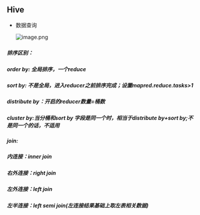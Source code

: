 
## Hive

* 数据查询
    
    ![image.png](https://upload-images.jianshu.io/upload_images/14466577-afbb6b13348402b1.png?imageMogr2/auto-orient/strip%7CimageView2/2/w/1240)
##### 
##### 排序区别：
##### order by: 全局排序，一个reduce
##### sort  by: 不是全局，进入reducer之前排序完成；设置mapred.reduce.tasks>1
##### distribute by：开启的reducer数量=桶数
##### cluster by:当分桶和sort by 字段是同一个时，相当于distribute by+sort  by;不是同一个的话，不适用
##### join:
##### 内连接：inner join
##### 右外连接：right join
##### 左外连接：left join
##### 左半连接：left semi join(左连接结果基础上取左表相关数据)
